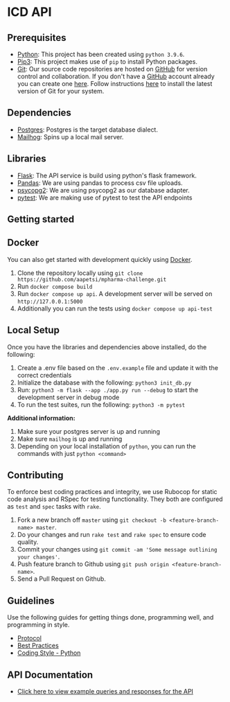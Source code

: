 # ICD API

## Prerequisites

- [Python](https://www.python.org/): This project has been created using `python 3.9.6`.
- [Pip3](https://pypi.org/project/pip/): This project makes use of `pip` to install Python packages.
- [Git](https://git-scm.com): Our source code repositories are hosted on [GitHub](https://github.com) for version control and collaboration.
  If you don't have a [GitHub](https://github.com) account already you can create one [here](https://github.com/join).
  Follow instructions [here](https://git-scm.com/downloads) to install the latest version of Git for your system.

## Dependencies

- [Postgres](https://www.postgresql.org/): Postgres is the target database dialect.
- [Mailhog](https://github.com/mailhog/MailHog): Spins up a local mail server.

## Libraries

- [Flask](https://flask.palletsprojects.com/en/2.3.x/): The API service is build using python's flask framework.
- [Pandas](https://pandas.pydata.org/): We are using pandas to process csv file uploads.
- [psycopg2](https://pypi.org/project/psycopg2/): We are using psycopg2 as our database adapter.
- [pytest](https://docs.pytest.org/en/7.3.x/): We are making use of pytest to test the API endpoints

## Getting started

## Docker

You can also get started with development quickly using [Docker](https://www.docker.com/).

1. Clone the repository locally using `git clone https://github.com/aapetsi/mpharma-challenge.git`
2. Run `docker compose build`
3. Run `docker compose up api`. A development server will be served on `http://127.0.0.1:5000`
4. Additionally you can run the tests using `docker compose up api-test`

## Local Setup

Once you have the libraries and dependencies above installed, do the following:

1. Create a .env file based on the `.env.example` file and update it with the correct credentials
2. Initialize the database with the following: `python3 init_db.py`
3. Run: `python3 -m flask --app ./app.py run --debug` to start the development server in debug mode
4. To run the test suites, run the following: `python3 -m pytest`

**Additional information:**

1. Make sure your postgres server is up and running
2. Make sure `mailhog` is up and running
3. Depending on your local installation of `python`, you can run the commands with just `python <command>`

## Contributing

To enforce best coding practices and integrity, we use Rubocop for static code analysis and RSpec for testing functionality.
They both are configured as `test` and `spec` tasks with `rake`.

1. Fork a new branch off `master` using `git checkout -b <feature-branch-name> master`.
2. Do your changes and run `rake test` and `rake spec` to ensure code quality.
3. Commit your changes using `git commit -am 'Some message outlining your changes'`.
4. Push feature branch to Github using `git push origin <feature-branch-name>`.
5. Send a Pull Request on Github.

## Guidelines

Use the following guides for getting things done, programming well, and programming in style.

- [Protocol](http://github.com/thoughtbot/guides/blob/master/protocol)
- [Best Practices](http://github.com/thoughtbot/guides/blob/master/best-practices)
- [Coding Style - Python](https://github.com/thoughtbot/guides/tree/main/python)

## API Documentation

- [Click here to view example queries and responses for the API](https://documenter.getpostman.com/view/3763588/2s93eSZbAu)
